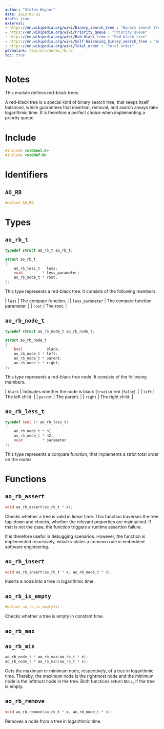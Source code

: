 ```yaml
---
author: "Stefan Wagner"
date: 2022-08-31
draft: true
external:
- https://en.wikipedia.org/wiki/Binary_search_tree : "Binary search tree"
- https://en.wikipedia.org/wiki/Priority_queue : "Priority queue"
- https://en.wikipedia.org/wiki/Red–black_tree : "Red-black tree"
- https://en.wikipedia.org/wiki/Self-balancing_binary_search_tree : "Self-balancing binary search tree"
- https://en.wikipedia.org/wiki/Total_order : "Total order"
permalink: /api/src/ao/ao_rb.h/
toc: true
---
```


# Notes

This module defines red-black trees.

A red-black tree is a special kind of binary search tree, that keeps itself balanced, which guarantees that insertion, removal, and search always take logarithmic time. It is therefore a perfect choice when implementing a priority queue.

# Include

```c
#include <stdbool.h>
#include <stddef.h>
```

# Identifiers

## `AO_RB`

```c
#define AO_RB
```

# Types

## `ao_rb_t`

```c
typedef struct ao_rb_t ao_rb_t;
```

```c
struct ao_rb_t
{
    ao_rb_less_t   less;
    void         * less_parameter;
    ao_rb_node_t * root;
};
```

This type represents a red-black tree. It consists of the following members.

| `less` | The compare function. |
| `less_parameter` | The compare function parameter. |
| `root` | The root. |

## `ao_rb_node_t`

```c
typedef struct ao_rb_node_t ao_rb_node_t;
```

```c
struct ao_rb_node_t
{
    bool           black;
    ao_rb_node_t * left;
    ao_rb_node_t * parent;
    ao_rb_node_t * right;
};
```

This type represents a red-black tree node. It consists of the following members.

| `black` | Indicates whether the node is black (`true`) or red (`false`). |
| `left` | The left child. |
| `parent` | The parent. |
| `right` | The right child. |

## `ao_rb_less_t`

```c
typedef bool (* ao_rb_less_t)
(
    ao_rb_node_t * n1,
    ao_rb_node_t * n2,
    void         * parameter
);
```

This type represents a compare function, that implements a strict total order on the nodes.

# Functions

## `ao_rb_assert`

```c
void ao_rb_assert(ao_rb_t * x);
```

Checks whether a tree is valid in linear time. This function traverses the tree top-down and checks, whether the relevant properties are maintained. If that is not the case, the function triggers a runtime assertion failure.

It is therefore useful in debugging scenarios. However, the function is implemented recursively, which violates a common rule in embedded software engineering.

## `ao_rb_insert`

```c
void ao_rb_insert(ao_rb_t * x, ao_rb_node_t * n);
```

Inserts a node into a tree in logarithmic time.

## `ao_rb_is_empty`

```c
#define ao_rb_is_empty(x)
```

Checks whether a tree is empty in constant time.

## `ao_rb_max`
## `ao_rb_min`

```c
ao_rb_node_t * ao_rb_max(ao_rb_t * x);
ao_rb_node_t * ao_rb_min(ao_rb_t * x);
```

Gets the maximum or minimum node, respectively, of a tree in logarithmic time. Thereby, the maximum node is the rightmost node and the minimum node is the leftmost node in the tree. Both functions return `NULL`, if the tree is empty.

## `ao_rb_remove`

```c
void ao_rb_remove(ao_rb_t * x, ao_rb_node_t * n);
```

Removes a node from a tree in logarithmic time.
